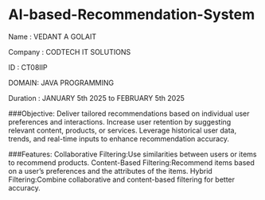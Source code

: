 # AI-based-Recommendation-System
Name : VEDANT A GOLAIT

Company : CODTECH IT SOLUTIONS

ID : CT08IIP

DOMAIN: JAVA PROGRAMMING

Duration : JANUARY 5th 2025 to FEBRUARY 5th 2025


###Objective: Deliver tailored recommendations based on individual user preferences and interactions. Increase user retention by suggesting relevant content, products, or services. Leverage historical user data, trends, and real-time inputs to enhance recommendation accuracy.

###Features: Collaborative Filtering:Use similarities between users or items to recommend products. Content-Based Filtering:Recommend items based on a user’s preferences and the attributes of the items. Hybrid Filtering:Combine collaborative and content-based filtering for better accuracy.
